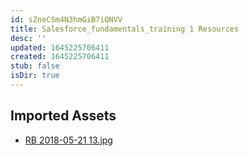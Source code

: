 ```yaml
---
id: sZneCSm4N3hmGiB7iQNVV
title: Salesforce_fundamentals_training 1 Resources
desc: ''
updated: 1645225706411
created: 1645225706411
stub: false
isDir: true
---
```

## Imported Assets
- [RB 2018-05-21 13.jpg](/assets/rb-2018-05-21-13-Rw0hUULMa1mD.jpg)
